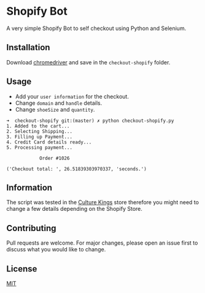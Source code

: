 # Shopify Bot

A very simple Shopify Bot to self checkout using Python and Selenium.

## Installation

Download [chromedriver](https://chromedriver.chromium.org/) and save in the `checkout-shopify` folder.

## Usage

- Add your `user information` for the checkout.
- Change `domain` and `handle` details.
- Change `shoeSize` and `quantity`.

```
➜  checkout-shopify git:(master) ✗ python checkout-shopify.py
1. Added to the cart...
2. Selecting Shipping...
3. Filling up Payment...
4. Credit Card details ready...
5. Processing payment...

            Order #1026
          
('Checkout total: ', 26.51839303970337, 'seconds.')
```

## Information
The script was tested in the [Culture Kings](https://www.culturekings.com.au) store therefore you might need to change a few details depending on the Shopify Store.

## Contributing
Pull requests are welcome. For major changes, please open an issue first to discuss what you would like to change.

## License
[MIT](https://choosealicense.com/licenses/mit/)